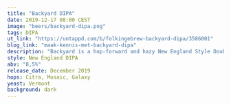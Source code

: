 ```yaml
---
title: "Backyard DIPA"
date: 2019-12-17 08:00 CEST
image: "beers/backyard-dipa.png"
tags: DIPA
ut_link: "https://untappd.com/b/folkingebrew-backyard-dipa/3586001"
blog_link: "maak-kennis-met-backyard-dipa"
description: "Backyard is a hop-forward and hazy New England Style Double India Pale Ale, double dry-hopped with three of our favorite hops: Galaxy, Mosaic and Citra."
style: New England DIPA
abv: "8,5%"
release_date: December 2019
hops: Citra, Mosaic, Galaxy
yeast: Vermont
background: dark
---
```

